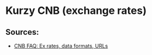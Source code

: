 # Kurzy CNB (exchange rates)

## Sources:

- [CNB FAQ: Ex rates, data formats, URLs](https://www.cnb.cz/cs/casto-kladene-dotazy/Kurzy-devizoveho-trhu-na-www-strankach-CNB/)
